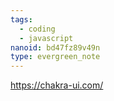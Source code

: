 ```yaml
---
tags:
  - coding
  - javascript
nanoid: bd47fz89v49n
type: evergreen_note
---
```

https://chakra-ui.com/
